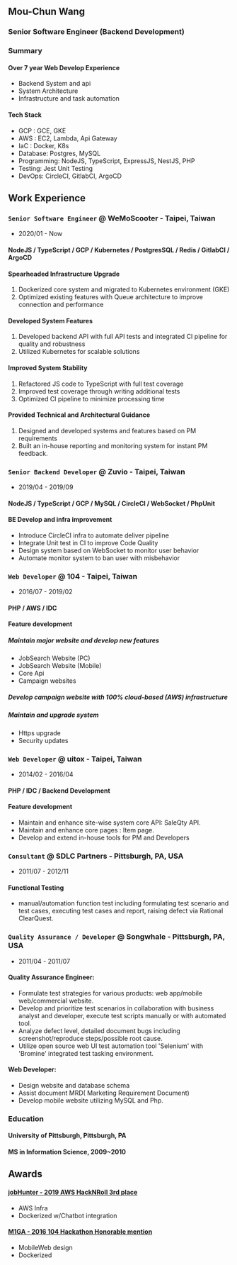 ## Mou-Chun Wang

### Senior Software Engineer (Backend Development)

### Summary

#### Over 7 year Web Develop Experience
-   Backend System and api
-   System Architecture
-   Infrastructure and task automation
#### Tech Stack

-   GCP : GCE, GKE
-   AWS : EC2, Lambda, Api Gateway
-   IaC : Docker, K8s
-   Database: Postgres, MySQL
-   Programming: NodeJS, TypeScript, ExpressJS, NestJS, PHP
-   Testing: Jest Unit Testing
-   DevOps: CircleCI, GitlabCI, ArgoCD

## Work Experience

### `Senior Software Engineer` @ WeMoScooter - Taipei, Taiwan

-   2020/01 - Now

#### NodeJS / TypeScript / GCP / Kubernetes / PostgresSQL / Redis / GitlabCI / ArgoCD

#### Spearheaded Infrastructure Upgrade

1. Dockerized core system and migrated to Kubernetes environment (GKE)
2. Optimized existing features with Queue architecture to improve connection and performance

#### Developed System Features

1. Developed backend API with full API tests and integrated CI pipeline for quality and robustness
2. Utilized Kubernetes for scalable solutions

#### Improved System Stability

1. Refactored JS code to TypeScript with full test coverage
2. Improved test coverage through writing additional tests
3. Optimized CI pipeline to minimize processing time

#### Provided Technical and Architectural Guidance

1. Designed and developed systems and features based on PM requirements
2. Built an in-house reporting and monitoring system for instant PM feedback.

### `Senior Backend Developer` @ Zuvio - Taipei, Taiwan

-   2019/04 - 2019/09

#### NodeJS / TypeScript / GCP / MySQL / CircleCI / WebSocket / PhpUnit

#### BE Develop and infra improvement

-   Introduce CircleCI infra to automate deliver pipeline
-   Integrate Unit test in CI to improve Code Quality
-   Design system based on WebSocket to monitor user behavior
-   Automate monitor system to ban user with misbehavior

### `Web Developer` @ 104 - Taipei, Taiwan

-   2016/07 - 2019/02

#### PHP / AWS / IDC

#### Feature development

##### Maintain major website and develop new features

-   JobSearch Website (PC)
-   JobSearch Website (Mobile)
-   Core Api
-   Campaign websites

##### Develop campaign website with 100% cloud-based (AWS) infrastructure

##### Maintain and upgrade system

-   Https upgrade
-   Security updates

### `Web Developer` @ uitox - Taipei, Taiwan

-   2014/02 - 2016/04

#### PHP / IDC / Backend Development

#### Feature development

-   Maintain and enhance site-wise system core API: SaleQty API.
-   Maintain and enhance core pages : Item page.
-   Develop and extend in-house tools for PM and Developers

### `Consultant` @ SDLC Partners - Pittsburgh, PA, USA

-   2011/07 - 2012/11

#### Functional Testing

-   manual/automation function test including formulating test scenario and test cases, executing test cases and report, raising defect via Rational ClearQuest.

### `Quality Assurance / Developer` @ Songwhale - Pittsburgh, PA, USA

-   2011/04 - 2011/07

#### Quality Assurance Engineer:

-   Formulate test strategies for various products: web app/mobile web/commercial website.
-   Develop and prioritize test scenarios in collaboration with business analyst and developer, execute test scripts manually or with automated tool.
-   Analyze defect level, detailed document bugs including screenshot/reproduce steps/possible root cause.
-   Utilize open source web UI test automation tool 'Selenium' with 'Bromine' integrated test tasking environment.

#### Web Developer:

-   Design website and database schema
-   Assist document MRD( Marketing Requirement Document)
-   Develop mobile website utilizing MySQL and Php.

### Education

#### University of Pittsburgh, Pittsburgh, PA

#### MS in Information Science, 2009~2010

## Awards

#### [jobHunter - 2019 AWS HackNRoll 3rd place](../projects/jobHunter.md)

-   AWS Infra
-   Dockerized w/Chatbot integration

#### [M1GA - 2016 104 Hackathon Honorable mention](../projects/m1ga.html)

-   MobileWeb design
-   Dockerized

